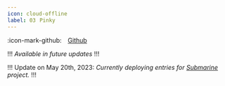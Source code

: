 ```yaml
---
icon: cloud-offline
label: 03⠀Pinky
---
```

:icon-mark-github: ⠀[Github](https://github.com/oddeyemotion/pinky)


!!!
*Available in future updates*
!!!

!!!
Update on May 20th, 2023: *Currently deploying entries for [Submarine](/projects/04-submarine.md) project.*
!!!
